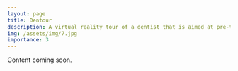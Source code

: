 ```yaml
---
layout: page
title: Dentour
description: A virtual reality tour of a dentist that is aimed at pre-teens/young adults between the ages of 12-16.
img: /assets/img/7.jpg
importance: 3
---
```


Content coming soon.